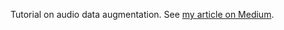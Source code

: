 Tutorial on audio data augmentation. 
See [my article on Medium](https://medium.com/@sergeyvilov/spoken-language-recognition-on-mozilla-common-voice-audio-transformations-f0a2399e423b).
